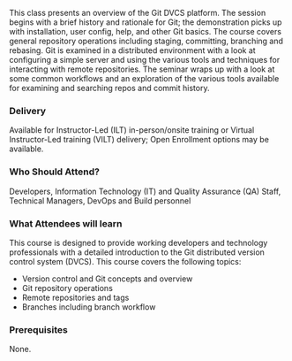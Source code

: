 <!-- Git Foundation -->

This class presents an overview of the Git DVCS platform. The session begins with a brief history and rationale for Git; the demonstration picks up with installation, user config, help, and other Git basics. The course covers general repository operations including staging, committing, branching and rebasing. Git is examined in a distributed environment with a look at configuring a simple server and using the various tools and techniques for interacting with remote repositories. The seminar wraps up with a look at some common workflows and an exploration of the various tools available for examining and searching repos and commit history.


### Delivery

Available for Instructor-Led (ILT) in-person/onsite training or Virtual Instructor-Led training (VILT) delivery; Open Enrollment options may be available.


### Who Should Attend?

Developers, Information Technology (IT) and Quality Assurance (QA) Staff, Technical Managers, DevOps and Build personnel


### What Attendees will learn

This course is designed to provide working developers and technology professionals with a detailed introduction to the
Git distributed version control system (DVCS). This course covers the following topics:

- Version control and Git concepts and overview
- Git repository operations
- Remote repositories and tags
- Branches including branch workflow 


### Prerequisites

None.



